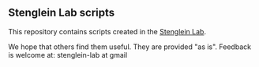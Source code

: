 ## Stenglein Lab scripts
This repository contains scripts created in the [Stenglein Lab](http://stengleinlab.org).

We hope that others find them useful.  They are provided "as is".  Feedback is welcome at: stenglein-lab at gmail
